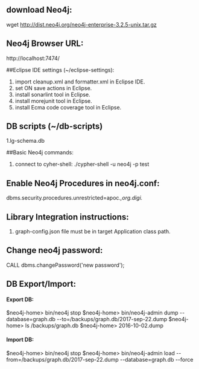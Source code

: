 ## download Neo4j:
wget http://dist.neo4j.org/neo4j-enterprise-3.2.5-unix.tar.gz


## Neo4j Browser URL:
http://localhost:7474/


##Eclipse IDE settings (~/eclipse-settings):
 1. import cleanup.xml and formatter.xml in Eclipse IDE.
 2. set ON save actions in Eclipse.
 3. install sonarlint tool in Eclipse.
 4. install morejunit tool in Eclipse.
 5. install Ecma code coverage tool in Eclipse.

 
## DB scripts (~/db-scripts) 
 1.lg-schema.db 
 
 

##Basic Neo4j commands:
 1. connect to cyher-shell: ./cypher-shell -u neo4j -p test
 

## Enable Neo4j Procedures in neo4j.conf:
dbms.security.procedures.unrestricted=apoc.*,org.digi.* 
 

## Library Integration instructions:
 1. graph-config.json file must be in target Application class path.
 
 
## Change neo4j password:
 CALL dbms.changePassword('new password');
 

 
## DB Export/Import:
#### Export DB:
$neo4j-home> bin/neo4j stop
$neo4j-home> bin/neo4j-admin dump --database=graph.db --to=/backups/graph.db/2017-sep-22.dump
$neo4j-home> ls /backups/graph.db
$neo4j-home> 2016-10-02.dump

#### Import DB:
$neo4j-home> bin/neo4j stop
$neo4j-home> bin/neo4j-admin load --from=/backups/graph.db/2017-sep-22.dump --database=graph.db --force   
  

